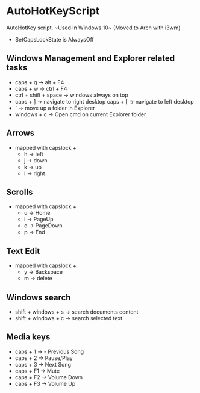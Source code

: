 # AutoHotKeyScript
AutoHotKey script. ~Used in Windows 10~ (Moved to Arch with i3wm)


- SetCapsLockState is AlwaysOff

## Windows Management and Explorer related tasks
 * caps + q -> alt + F4
 * caps + w -> ctrl + F4
 * ctrl + shift + space -> windows always on top
 * caps + ] -> navigate to right desktop
 caps + [ -> navigate to left desktop
 * ` -> move up a folder in Explorer
 * windows + c -> Open cmd on current Explorer folder
   
## Arrows
 - mapped with capslock +
     - h -> left
     - j -> down
     - k -> up
     - l -> right
  
## Scrolls
 - mapped with capslock +
     - u -> Home
     - i -> PageUp
     - o -> PageDown
     - p -> End

## Text Edit
 - mapped with capslock +
     - y -> Backspace
     - m -> delete
  

## Windows search
  - shift + windows + s -> search documents content 
  - shift + windows + c -> search selected text 

## Media keys
 - caps + 1 -> - Previous Song 
 - caps + 2 -> Pause/Play 
 - caps + 3 -> Next Song 
 - caps + F1 -> Mute 
 - caps + F2 -> Volume Down 
 - caps + F3 -> Volume Up 
